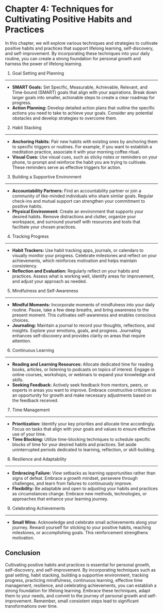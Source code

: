 Chapter 4: Techniques for Cultivating Positive Habits and Practices
===================================================================

In this chapter, we will explore various techniques and strategies to cultivate positive habits and practices that support lifelong learning, self-discovery, and self-improvement. By incorporating these techniques into your daily routine, you can create a strong foundation for personal growth and harness the power of lifelong learning.

1. Goal Setting and Planning
----------------------------

* **SMART Goals:** Set Specific, Measurable, Achievable, Relevant, and Time-bound (SMART) goals that align with your aspirations. Break down larger goals into smaller, actionable steps to create a clear roadmap for progress.
* **Action Planning:** Develop detailed action plans that outline the specific actions you need to take to achieve your goals. Consider any potential obstacles and develop strategies to overcome them.

2. Habit Stacking
-----------------

* **Anchoring Habits:** Pair new habits with existing ones by anchoring them to specific triggers or routines. For example, if you want to establish a meditation practice, associate it with your morning coffee ritual.
* **Visual Cues:** Use visual cues, such as sticky notes or reminders on your phone, to prompt and reinforce the habit you are trying to cultivate. These reminders serve as effective triggers for action.

3. Building a Supportive Environment
------------------------------------

* **Accountability Partners:** Find an accountability partner or join a community of like-minded individuals who share similar goals. Regular check-ins and mutual support can strengthen your commitment to positive habits.
* **Physical Environment:** Create an environment that supports your desired habits. Remove distractions and clutter, organize your workspace, and surround yourself with resources and tools that facilitate your chosen practices.

4. Tracking Progress
--------------------

* **Habit Trackers:** Use habit tracking apps, journals, or calendars to visually monitor your progress. Celebrate milestones and reflect on your achievements, which reinforces motivation and helps maintain consistency.
* **Reflection and Evaluation:** Regularly reflect on your habits and practices. Assess what is working well, identify areas for improvement, and adjust your approach as needed.

5. Mindfulness and Self-Awareness
---------------------------------

* **Mindful Moments:** Incorporate moments of mindfulness into your daily routine. Pause, take a few deep breaths, and bring awareness to the present moment. This cultivates self-awareness and enables conscious choices.
* **Journaling:** Maintain a journal to record your thoughts, reflections, and insights. Explore your emotions, goals, and progress. Journaling enhances self-discovery and provides clarity on areas that require attention.

6. Continuous Learning
----------------------

* **Reading and Learning Resources:** Allocate dedicated time for reading books, articles, or listening to podcasts on topics of interest. Engage in online courses, workshops, or webinars to expand your knowledge and skills.
* **Seeking Feedback:** Actively seek feedback from mentors, peers, or experts in areas you want to improve. Embrace constructive criticism as an opportunity for growth and make necessary adjustments based on the feedback received.

7. Time Management
------------------

* **Prioritization:** Identify your key priorities and allocate time accordingly. Focus on tasks that align with your goals and values to ensure effective use of your time.
* **Time Blocking:** Utilize time-blocking techniques to schedule specific blocks of time for your desired habits and practices. Set aside uninterrupted periods dedicated to learning, reflection, or skill-building.

8. Resilience and Adaptability
------------------------------

* **Embracing Failure:** View setbacks as learning opportunities rather than signs of defeat. Embrace a growth mindset, persevere through challenges, and learn from failures to continuously improve.
* **Flexibility:** Be adaptable and open to adjusting your habits and practices as circumstances change. Embrace new methods, technologies, or approaches that enhance your learning journey.

9. Celebrating Achievements
---------------------------

* **Small Wins:** Acknowledge and celebrate small achievements along your journey. Reward yourself for sticking to your positive habits, reaching milestones, or accomplishing goals. This reinforcement strengthens motivation.

Conclusion
----------

Cultivating positive habits and practices is essential for personal growth, self-discovery, and self-improvement. By incorporating techniques such as goal setting, habit stacking, building a supportive environment, tracking progress, practicing mindfulness, continuous learning, effective time management, resilience, and celebrating achievements, you can establish a strong foundation for lifelong learning. Embrace these techniques, adapt them to your needs, and commit to the journey of personal growth and self-improvement. Remember, small consistent steps lead to significant transformations over time.
